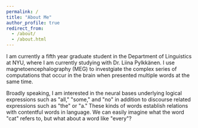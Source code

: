 ```yaml
---
permalink: /
title: "About Me"
author_profile: true
redirect_from: 
  - /about/
  - /about.html
---
```


I am currently a fifth year graduate student in the Department of Linguistics at NYU, where I am currently studying with Dr. Liina Pylkkänen. I use magnetoencephalography (MEG) to investgiate the complex series of computations that occur in the brain when presented multiple words at the same time.

Broadly speaking, I am interested in the neural bases underlying logical expressions such as "all," "some," and "no" in addition to discourse related expressions such as "the" or "a." These kinds of words establish relations with contentful words in language. We can easily imagine what the word "cat" refers to, but what about a word like "every"? 
